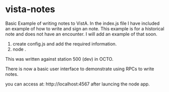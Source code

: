 # vista-notes
Basic Example of writing notes to VistA.  In the index.js file I have included an example of how to write and sign an note.   This example is for a historical note and does not have an encounter.  I will add an example of that soon. 

1) create config.js and add the required information. 
2) node .

This was written against station 500 (dev) in OCTO. 


There is now a basic user interface to demonstrate using RPCs to write notes. 

you can access at: http://localhost:4567 after launcing the node app. 


